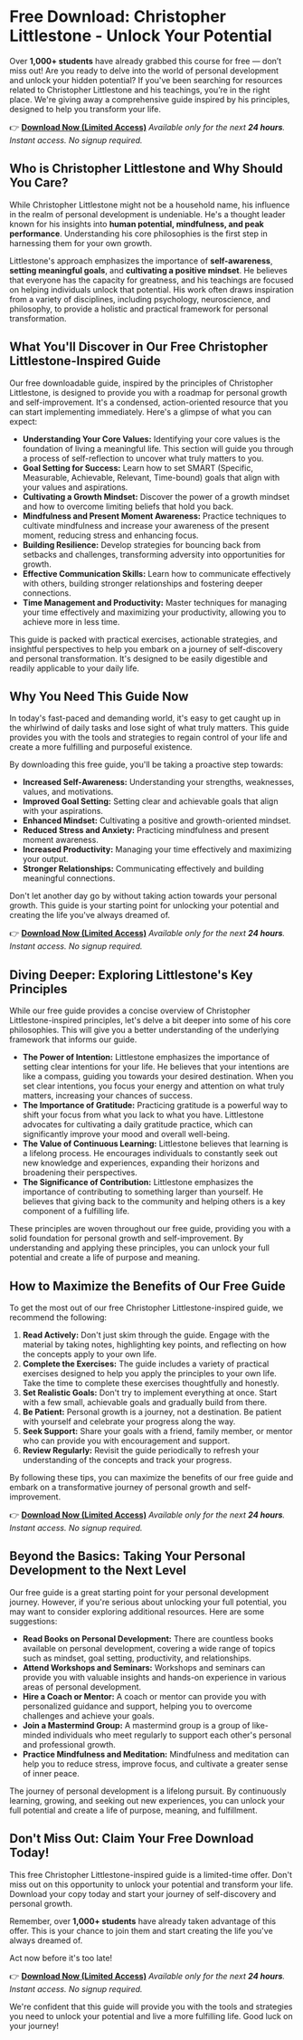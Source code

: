 # Free Download: Christopher Littlestone - Unlock Your Potential

Over **1,000+ students** have already grabbed this course for free — don’t miss out! Are you ready to delve into the world of personal development and unlock your hidden potential? If you've been searching for resources related to Christopher Littlestone and his teachings, you’re in the right place. We're giving away a comprehensive guide inspired by his principles, designed to help you transform your life.

👉 [**Download Now (Limited Access)**](https://udemywork.com/christopher-littlestone)
_Available only for the next **24 hours**. Instant access. No signup required._

## Who is Christopher Littlestone and Why Should You Care?

While Christopher Littlestone might not be a household name, his influence in the realm of personal development is undeniable. He's a thought leader known for his insights into **human potential, mindfulness, and peak performance**. Understanding his core philosophies is the first step in harnessing them for your own growth.

Littlestone's approach emphasizes the importance of **self-awareness**, **setting meaningful goals**, and **cultivating a positive mindset**. He believes that everyone has the capacity for greatness, and his teachings are focused on helping individuals unlock that potential. His work often draws inspiration from a variety of disciplines, including psychology, neuroscience, and philosophy, to provide a holistic and practical framework for personal transformation.

## What You'll Discover in Our Free Christopher Littlestone-Inspired Guide

Our free downloadable guide, inspired by the principles of Christopher Littlestone, is designed to provide you with a roadmap for personal growth and self-improvement. It's a condensed, action-oriented resource that you can start implementing immediately. Here's a glimpse of what you can expect:

*   **Understanding Your Core Values:** Identifying your core values is the foundation of living a meaningful life. This section will guide you through a process of self-reflection to uncover what truly matters to you.
*   **Goal Setting for Success:** Learn how to set SMART (Specific, Measurable, Achievable, Relevant, Time-bound) goals that align with your values and aspirations.
*   **Cultivating a Growth Mindset:** Discover the power of a growth mindset and how to overcome limiting beliefs that hold you back.
*   **Mindfulness and Present Moment Awareness:** Practice techniques to cultivate mindfulness and increase your awareness of the present moment, reducing stress and enhancing focus.
*   **Building Resilience:** Develop strategies for bouncing back from setbacks and challenges, transforming adversity into opportunities for growth.
*   **Effective Communication Skills:** Learn how to communicate effectively with others, building stronger relationships and fostering deeper connections.
*   **Time Management and Productivity:** Master techniques for managing your time effectively and maximizing your productivity, allowing you to achieve more in less time.

This guide is packed with practical exercises, actionable strategies, and insightful perspectives to help you embark on a journey of self-discovery and personal transformation. It's designed to be easily digestible and readily applicable to your daily life.

## Why You Need This Guide Now

In today's fast-paced and demanding world, it's easy to get caught up in the whirlwind of daily tasks and lose sight of what truly matters. This guide provides you with the tools and strategies to regain control of your life and create a more fulfilling and purposeful existence.

By downloading this free guide, you'll be taking a proactive step towards:

*   **Increased Self-Awareness:** Understanding your strengths, weaknesses, values, and motivations.
*   **Improved Goal Setting:** Setting clear and achievable goals that align with your aspirations.
*   **Enhanced Mindset:** Cultivating a positive and growth-oriented mindset.
*   **Reduced Stress and Anxiety:** Practicing mindfulness and present moment awareness.
*   **Increased Productivity:** Managing your time effectively and maximizing your output.
*   **Stronger Relationships:** Communicating effectively and building meaningful connections.

Don't let another day go by without taking action towards your personal growth. This guide is your starting point for unlocking your potential and creating the life you've always dreamed of.

👉 [**Download Now (Limited Access)**](https://udemywork.com/christopher-littlestone)
_Available only for the next **24 hours**. Instant access. No signup required._

## Diving Deeper: Exploring Littlestone's Key Principles

While our free guide provides a concise overview of Christopher Littlestone-inspired principles, let's delve a bit deeper into some of his core philosophies. This will give you a better understanding of the underlying framework that informs our guide.

*   **The Power of Intention:** Littlestone emphasizes the importance of setting clear intentions for your life. He believes that your intentions are like a compass, guiding you towards your desired destination. When you set clear intentions, you focus your energy and attention on what truly matters, increasing your chances of success.
*   **The Importance of Gratitude:** Practicing gratitude is a powerful way to shift your focus from what you lack to what you have. Littlestone advocates for cultivating a daily gratitude practice, which can significantly improve your mood and overall well-being.
*   **The Value of Continuous Learning:** Littlestone believes that learning is a lifelong process. He encourages individuals to constantly seek out new knowledge and experiences, expanding their horizons and broadening their perspectives.
*   **The Significance of Contribution:** Littlestone emphasizes the importance of contributing to something larger than yourself. He believes that giving back to the community and helping others is a key component of a fulfilling life.

These principles are woven throughout our free guide, providing you with a solid foundation for personal growth and self-improvement. By understanding and applying these principles, you can unlock your full potential and create a life of purpose and meaning.

## How to Maximize the Benefits of Our Free Guide

To get the most out of our free Christopher Littlestone-inspired guide, we recommend the following:

1.  **Read Actively:** Don't just skim through the guide. Engage with the material by taking notes, highlighting key points, and reflecting on how the concepts apply to your own life.
2.  **Complete the Exercises:** The guide includes a variety of practical exercises designed to help you apply the principles to your own life. Take the time to complete these exercises thoughtfully and honestly.
3.  **Set Realistic Goals:** Don't try to implement everything at once. Start with a few small, achievable goals and gradually build from there.
4.  **Be Patient:** Personal growth is a journey, not a destination. Be patient with yourself and celebrate your progress along the way.
5.  **Seek Support:** Share your goals with a friend, family member, or mentor who can provide you with encouragement and support.
6.  **Review Regularly:** Revisit the guide periodically to refresh your understanding of the concepts and track your progress.

By following these tips, you can maximize the benefits of our free guide and embark on a transformative journey of personal growth and self-improvement.

👉 [**Download Now (Limited Access)**](https://udemywork.com/christopher-littlestone)
_Available only for the next **24 hours**. Instant access. No signup required._

## Beyond the Basics: Taking Your Personal Development to the Next Level

Our free guide is a great starting point for your personal development journey. However, if you're serious about unlocking your full potential, you may want to consider exploring additional resources. Here are some suggestions:

*   **Read Books on Personal Development:** There are countless books available on personal development, covering a wide range of topics such as mindset, goal setting, productivity, and relationships.
*   **Attend Workshops and Seminars:** Workshops and seminars can provide you with valuable insights and hands-on experience in various areas of personal development.
*   **Hire a Coach or Mentor:** A coach or mentor can provide you with personalized guidance and support, helping you to overcome challenges and achieve your goals.
*   **Join a Mastermind Group:** A mastermind group is a group of like-minded individuals who meet regularly to support each other's personal and professional growth.
*   **Practice Mindfulness and Meditation:** Mindfulness and meditation can help you to reduce stress, improve focus, and cultivate a greater sense of inner peace.

The journey of personal development is a lifelong pursuit. By continuously learning, growing, and seeking out new experiences, you can unlock your full potential and create a life of purpose, meaning, and fulfillment.

## Don't Miss Out: Claim Your Free Download Today!

This free Christopher Littlestone-inspired guide is a limited-time offer. Don't miss out on this opportunity to unlock your potential and transform your life. Download your copy today and start your journey of self-discovery and personal growth.

Remember, over **1,000+ students** have already taken advantage of this offer. This is your chance to join them and start creating the life you've always dreamed of.

Act now before it's too late!

👉 [**Download Now (Limited Access)**](https://udemywork.com/christopher-littlestone)
_Available only for the next **24 hours**. Instant access. No signup required._

We're confident that this guide will provide you with the tools and strategies you need to unlock your potential and live a more fulfilling life. Good luck on your journey!
